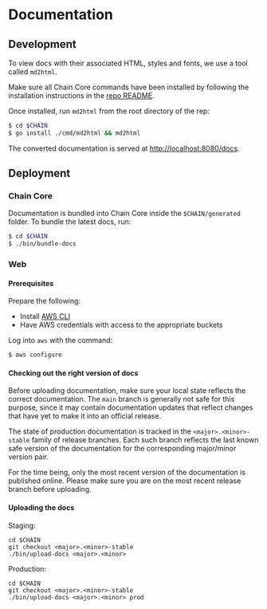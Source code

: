 # Documentation

## Development

To view docs with their associated HTML, styles and fonts, we use a tool called `md2html`.

Make sure all Chain Core commands have been installed by following the installation instructions in the [repo README](../Readme.md#installation).

Once installed, run `md2html` from the root directory of the rep:

```sh
$ cd $CHAIN
$ go install ./cmd/md2html && md2html
```

The converted documentation is served at [http://localhost:8080/docs](http://localhost:8080/docs).

## Deployment

### Chain Core

Documentation is bundled into Chain Core inside the `$CHAIN/generated` folder. To bundle the latest docs, run:

```sh
$ cd $CHAIN
$ ./bin/bundle-docs
```

### Web

#### Prerequisites

Prepare the following:

* Install [AWS CLI](https://aws.amazon.com/cli/)
* Have AWS credentials with access to the appropriate buckets

Log into `aws` with the command:

```sh
$ aws configure
```

#### Checking out the right version of docs

Before uploading documentation, make sure your local state reflects the correct documentation. The `main` branch is generally not safe for this purpose, since it may contain documentation updates that reflect changes that have yet to make it into an official release.

The state of production documentation is tracked in the `<major>.<minor>-stable` family of release branches. Each such branch reflects the last known safe version of the documentation for the corresponding major/minor version pair.

For the time being, only the most recent version of the documentation is published online. Please make sure you are on the most recent release branch before uploading.

#### Uploading the docs

Staging:

```
cd $CHAIN
git checkout <major>.<minor>-stable
./bin/upload-docs <major>.<minor>
```

Production:

```
cd $CHAIN
git checkout <major>.<minor>-stable
./bin/upload-docs <major>.<minor> prod
```
